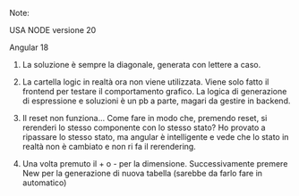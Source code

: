 Note:


USA NODE versione 20 

Angular 18 

1. La soluzione è sempre la diagonale, generata con lettere a caso. 

2. La cartella logic in realtà ora non viene utilizzata. Viene solo fatto il frontend per testare il comportamento grafico. 
La logica di generazione di espressione e soluzioni è un pb a parte, magari da gestire in backend.

3. Il reset non funziona... Come fare in modo che, premendo reset, si rerenderi lo stesso componente con lo stesso stato?
Ho provato a ripassare lo stesso stato, ma angular è intelligente e vede che lo stato in realtà non è cambiato e non ri fa il rerendering. 

4. Una volta premuto il + o - per la dimensione. Successivamente premere New per la generazione di nuova tabella 
(sarebbe da farlo fare in automatico)